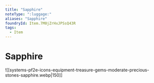 ```yaml
---
title: "Sapphire"
noteType: ":luggage:"
aliases: "Sapphire"
foundryId: Item.7M0jZrHxJPSsQ43R
tags:
  - Item
---
```


# Sapphire
![[systems-pf2e-icons-equipment-treasure-gems-moderate-precious-stones-sapphire.webp|150]]
